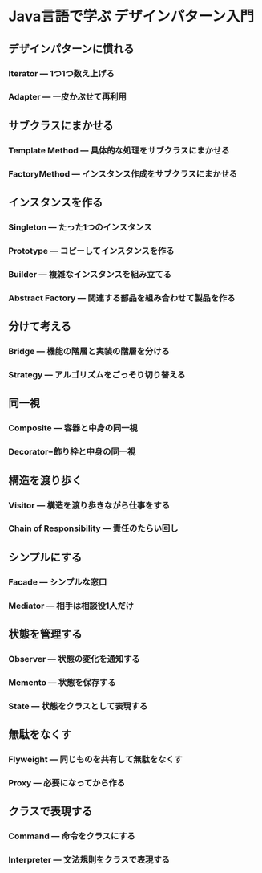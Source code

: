 # Java言語で学ぶ デザインパターン入門

## デザインパターンに慣れる
### Iterator ― 1つ1つ数え上げる
### Adapter ― 一皮かぶせて再利用

## サブクラスにまかせる
### Template Method ― 具体的な処理をサブクラスにまかせる
### FactoryMethod ― インスタンス作成をサブクラスにまかせる

## インスタンスを作る
### Singleton ― たった1つのインスタンス
### Prototype ― コピーしてインスタンスを作る
### Builder ― 複雑なインスタンスを組み立てる
### Abstract Factory ― 関連する部品を組み合わせて製品を作る

## 分けて考える
### Bridge ― 機能の階層と実装の階層を分ける
### Strategy ― アルゴリズムをごっそり切り替える

## 同一視
### Composite ― 容器と中身の同一視
### Decorator−飾り枠と中身の同一視

## 構造を渡り歩く
### Visitor ― 構造を渡り歩きながら仕事をする
### Chain of Responsibility ― 責任のたらい回し

## シンプルにする
### Facade ― シンプルな窓口
### Mediator ― 相手は相談役1人だけ

## 状態を管理する
### Observer ― 状態の変化を通知する
### Memento ― 状態を保存する
### State ― 状態をクラスとして表現する

## 無駄をなくす
### Flyweight ― 同じものを共有して無駄をなくす
### Proxy ― 必要になってから作る

## クラスで表現する
### Command ― 命令をクラスにする
### Interpreter ― 文法規則をクラスで表現する
